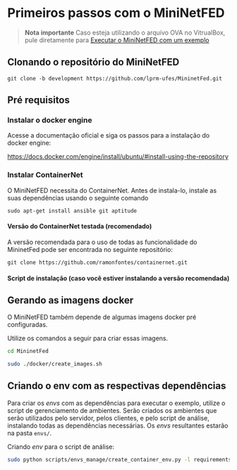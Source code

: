 # Primeiros passos com o MiniNetFED

> **Nota importante**
> Caso esteja utilizando o arquivo OVA no VitrualBox, pule diretamente para [Executar o MiniNetFED com um exemplo](#executar-o-mininetfed-com-um-exemplo)

## Clonando o repositório do MiniNetFED

```
git clone -b development https://github.com/lprm-ufes/MininetFed.git
```

## Pré requisitos

### Instalar o docker engine

Acesse a documentação oficial e siga os passos para a instalação do docker engine:

https://docs.docker.com/engine/install/ubuntu/#install-using-the-repository

### Instalar ContainerNet

O MiniNetFED necessita do ContainerNet. Antes de instala-lo, instale as suas dependências usando o seguinte comando

```
sudo apt-get install ansible git aptitude
```

#### Versão do ContainerNet testada (recomendado)

A versão recomendada para o uso de todas as funcionalidade do MininetFed pode ser encontrada no seguinte repositório:

```
git clone https://github.com/ramonfontes/containernet.git
```

<!-- A versão usada do ContainerNet está em um arquivo .zip na pasta **containernet** do repositório do MiniNetFED. Copie esse arquivo .zip e cole ele no lugar onde deseja instalar o ContainerNet na sua máquina -->

<!-- > #### Outras versões (não recomendado)
>
> Caso deseje instalar o ContainerNet de outras fontes, ele pode ser encontrado nos seguintes repositórios
>
> ##### Oficial
>
> ```
> git clone https://github.com/containernet/containernet
> ```
>
> É importante que o método de instalação seja "Bare-metal installation" para que o MiniNetFED funcione adequadamente
> Os passos de instalação dessa versão podem ser encontrados no seguinte link: https://containernet.github.io/
> Após a instalação, pule para o passo _Gerando as imagens docker_ -->

#### Script de instalação (caso você estiver instalando a versão recomendada)

<!-- FALTA INCLUIR COMANDOS PARA A INSTALAÇÃO !!!!!!!!!!!!!!!!!!!!!!!!!!!!!!!!!!!!!!!!!!!!!!!!!!!!!!!!!!!!!!!!!!!!!!!!!!!!!!!!!!!!!!!!!!!!!!!!!!!!!!!!!!!!!!!!!!!!!!!!!!!!!!!!!!!!!!! -->

<!-- Uma vez selecionado o local de instalação de sua preferência, clone ou decompacte os arquivos do containernet e siga com os seguintes comandos

```
cd containernet
```

```
sudo util/install.sh -W

``` -->

## Gerando as imagens docker

O MiniNetFED também depende de algumas imagens docker pré configuradas.

Utilize os comandos a seguir para criar essas imagens.

```bash
cd MininetFed
```

<!-- ```bash
sudo docker build --tag "mininetfed:broker" -f docker/Dockerfile.broker .
sudo docker build --tag "mininetfed:client" -f docker/Dockerfile.container .

``` -->

```bash
sudo ./docker/create_images.sh
```

<!-- "mininetfed:broker", "mininetfed:container", "mininetfed:client" e "mininetfed:server" são os nome das imagens. -->

## Criando o env com as respectivas dependências

Para criar os _envs_ com as dependências para executar o exemplo, utilize o script de gerenciamento de ambientes. Serão criados os ambientes que serão utilizados pelo servidor, pelos clientes, e pelo script de análise, instalando todas as dependências necessárias. Os _envs_ resultantes estarão na pasta `envs/`.

<!-- Criando os _envs_ para os dispositivos conteinerizados:

```bash
sudo python scripts/envs_manage/create_container_env.py -c envs_requirements/container/client_tensorflow.requirements.txt envs_requirements/container/server.requirements.txt -std
``` -->

Criando _env_ para o script de análise:

```bash
sudo python scripts/envs_manage/create_container_env.py -l requirements/local/analysis.requirements.txt -std
```

<!-- # Executar o MiniNetFED com um exemplo

Para testar se tudo está funcionando adequadamente, é possível executar um dos arquivos de configuração do diretório **exemplos**. Escolha um dos exemplos da pasta e execute.

```
sudo python3 main.py examples/<nome do exemplo escolhido>/config.yaml

```

> ### Exemplo Trainer Har com fed_sec_per e fed_avg
>
> ```
> sudo python3 main.py examples/har_fed_sec_per/config.yaml
> ```

Se tudo estiver funcionando, o experimento deve começar a executar abrindo as seguintes janelas:

- Broker MQTT
- Servidor
- Monitor de rede
- N clientes, onde N é o número de clientes do experimento

Após a execução do experimento, é esperado que haja uma nova pasta dentro de **experiments** contendo os resultados do experimento.

# Fazendo a análise do primeiro experimento

Dentro da pasta do exemplo, há o arquivo **analysis.yaml**. Para executa-lo, primeiramente ative o ambiente python do script de análise

```
. env_analysis/bin/activate
```

modifique o comando a seguir e execute-o:

```
python3 analysis.py examples/<nome do experimento>/analysis.yaml
```

> ### Exemplo Trainer Har com fed_sec_per e fed_avg
>
> ```
> python3 analysis.py examples/har_fed_sec_per/analysis.yaml
> ``` -->
